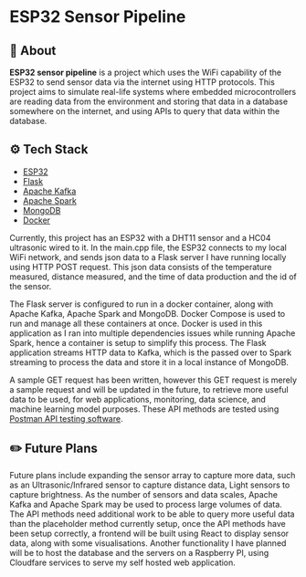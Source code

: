 # **ESP32 Sensor Pipeline**

## 🚀 About
**ESP32 sensor pipeline** is a project which uses the WiFi capability of the ESP32 to send sensor data via the internet using HTTP protocols. This project aims to simulate real-life systems where embedded microcontrollers are reading data from the environment and storing that data in a database somewhere on the internet, and using APIs to query that data within the database. 

## ⚙️ Tech Stack
- [ESP32](https://www.espressif.com/en/products/socs/esp32)
- [Flask](https://flask.palletsprojects.com/en/stable/)
- [Apache Kafka](https://kafka.apache.org/)
- [Apache Spark](https://spark.apache.org/)
- [MongoDB](https://www.mongodb.com/)
- [Docker](https://www.docker.com/)
  
Currently, this project has an ESP32 with a DHT11 sensor and a HC04 ultrasonic wired to it. In the main.cpp file, the ESP32 connects to my local WiFi network, and sends json data to a Flask server I have running locally using HTTP POST request. This json data consists of the temperature measured, distance measured, and the time of data production and the id of the sensor. 

The Flask server is configured to run in a docker container, along with Apache Kafka, Apache Spark and MongoDB. Docker Compose is used to run and manage all these containers at once. Docker is used in this application as I ran into multiple dependencies issues while running Apache Spark, hence a container is setup to simplify this process. The Flask application streams HTTP data to Kafka, which is the passed over to Spark streaming to process the data and store it in a local instance of MongoDB.

A sample GET request has been written, however this GET request is merely a sample request and will be updated in the future, to retrieve more useful data to be used, for web applications, monitoring, data science, and machine learning model purposes. These API methods are tested using [Postman API testing software](https://www.postman.com/downloads/).


## ✏️ Future Plans
Future plans include expanding the sensor array to capture more data, such as an Ultrasonic/Infrared sensor to capture distance data, Light sensors to capture brightness. As the number of sensors and data scales, Apache Kafka and Apache Spark may be used to process large volumes of data. The API methods need additional work to be able to query more useful data than the placeholder method currently setup, once the API methods have been setup correctly, a frontend will be built using React to display sensor data, along with some visualisations. Another functionality I have planned will be to host the database and the servers on a Raspberry PI, using Cloudfare services to serve my self hosted web application. 
